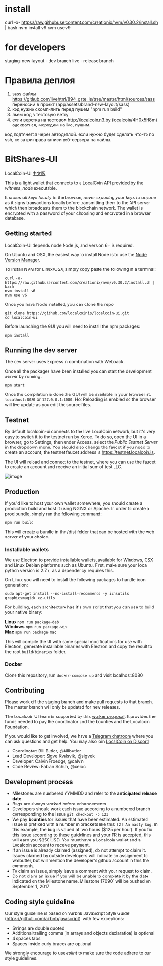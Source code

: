 install
==========
curl -o- https://raw.githubusercontent.com/creationix/nvm/v0.30.2/install.sh | bash
nvm install v9
nvm use v9

for developers
==============
staging-new-layout - dev branch
live               - release branch

Правила деплоя
============
1. sass файлы https://github.com/livehtml/894_gate_is/tree/master/html/sources/sass переносим в проект (app/assets/brand-new-layout/sass)
2. код нужно скомпилить перед пушем "npm run build"
3. льем код в тестовую ветку
4. если верстка на тестовом http://localcoin.n3.by (localcoin/4H0x5H8m) адекватная, мерждим на live, пушим.

код подтянется через автодеплой. если нужно будет сделать что-то по ssh, не затри права записи веб-сервера на файлы.


BitShares-UI
=======
LocalCoin-UI
[中文版](README_zh.md)

This is a light wallet that connects to a LocalCoin API provided by the *witness_node* executable.


It *stores all keys locally* in the browser, *never exposing your keys to anyone* as it signs transactions locally before transmitting them to the API server which then broadcasts them to the blockchain network. The wallet is encrypted with a password of your choosing and encrypted in a browser database.

## Getting started

LocalCoin-UI depends node Node.js, and version 6+ is required.

On Ubuntu and OSX, the easiest way to install Node is to use the [Node Version Manager](https://github.com/creationix/nvm).

To install NVM for Linux/OSX, simply copy paste the following in a terminal:

```
curl -o- https://raw.githubusercontent.com/creationix/nvm/v0.30.2/install.sh | bash
nvm install v6
nvm use v6
```

Once you have Node installed, you can clone the repo:

```
git clone https://github.com/localcoinis/localcoin-ui.git
cd localcoin-ui
```

Before launching the GUI you will need to install the npm packages:

```
npm install
```

## Running the dev server

The dev server uses Express in combination with Webpack.

Once all the packages have been installed you can start the development server by running:

```
npm start
```

Once the compilation is done the GUI will be available in your browser at: `localhost:8080` or `127.0.0.1:8080`. Hot Reloading is enabled so the browser will live update as you edit the source files.


## Testnet
By default localcoin-ui connects to the live LocalCoin network, but it's very easy to switch it to the testnet run by Xeroc. To do so, open the UI in a browser, go to Settings, then under Access, select the *Public Testnet Server* in the dropdown menu. You should also change the faucet if you need to create an account, the testnet faucet address is https://testnet.localcoin.is.

The UI will reload and connect to the testnet, where you can use the faucet to create an account and receive an initial sum of test LLC.

![image](https://cloud.githubusercontent.com/assets/6890015/22055747/f8e15e68-dd5c-11e6-84cd-692749b578d8.png)

## Production
If you'd like to host your own wallet somewhere, you should create a production build and host it using NGINX or Apache. In order to create a prod bundle, simply run the following command:

```
npm run build
```
This will create a bundle in the /dist folder that can be hosted with the web server of your choice.


### Installable wallets
We use Electron to provide installable wallets, available for Windows, OSX and Linux Debian platforms such as Ubuntu. First, make sure your local python version is 2.7.x, as a dependency requires this.

On Linux you will need to install the following packages to handle icon generation:

`sudo apt-get install --no-install-recommends -y icnsutils graphicsmagick xz-utils`

For building, each architecture has it's own script that you can use to build your native binary:

__Linux__
`npm run package-deb`  
__Windows__
`npm run package-win`  
__Mac__
`npm run package-mac`  

This will compile the UI with some special modifications for use with Electron, generate installable binaries with Electron and copy the result to the root `build/binaries` folder.


### Docker

Clone this repository, run `docker-compose up` and visit localhost:8080


## Contributing
Please work off the staging branch and make pull requests to that branch. The master branch will only be updated for new releases.

The Localcoin UI team is supported by this [worker proposal](http://www.bitshares.foundation/workers/2017-08-bill-butler). It provides the funds needed to pay the coordinator and the bounties and the Localcoin Foundation.

If you would like to get involved, we have a [Telegram chatroom](https://t.me/LocalCoinIS) where you can ask questions and get help. You may also join [LocalCoin on Discord](https://discord.gg/vkVzbfj)

- Coordinator: Bill Butler, @billbutler
- Lead Developer: Sigve Kvalsvik, @sigvek
- Developer: Calvin Froedge, @calvin
- Code Review: Fabian Schuh, @xeroc

## Development process

- Milestones are numbered YYMMDD and refer to the **anticipated release date**.
- Bugs are always worked before enhancements
- Developers should work each issue according to a numbered branch corresponding to the issue `git checkout -b 123`
- We pay **bounties** for issues that have been estimated. An estimated issue is prefixed with a number in brackets like this: `[2] An nasty bug`. In this example, the bug is valued at two hours ($125 per hour). If you fix this issue according to these guidelines and your PR is accepted, this will earn you $250 USD. You must have a Localcoin wallet and a Localcoin account to receive payment.
- If an issue is already claimed (assigned), do not attempt to claim it. Issues claimed by outside developers will indicate an assignment to wmbutler, but will mention the developer's github account in this the comments.
- To claim an issue, simply leave a comment with your request to claim.
- Do not claim an issue if you will be unable to complete it by the date indicated on the Milestone name. Milestone 170901 will be pushed on September 1, 2017.

## Coding style guideline

Our style guideline is based on 'Airbnb JavaScript Style Guide' (https://github.com/airbnb/javascript), with few exceptions:

- Strings are double quoted
- Additional trailing comma (in arrays and objects declaration) is optional
- 4 spaces tabs
- Spaces inside curly braces are optional

We strongly encourage to use _eslint_ to make sure the code adhere to our style guidelines.
